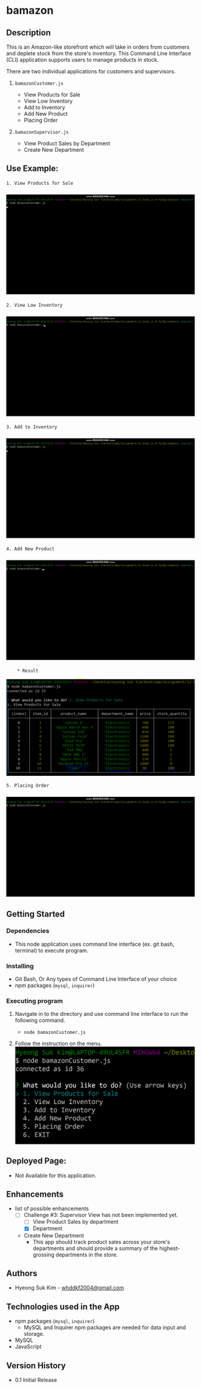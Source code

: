 # bamazon

## Description
This is an Amazon-like storefront which will take in orders from customers and deplete stock from the store's inventory. This Command Line Interface (CLI) application supports users to manage products in stock. 

There are two individual applications for customers and supervisors.

1. `bamazonCustomer.js`
    * View Products for Sale
    * View Low Inventory
    * Add to Inventory
    * Add New Product
    * Placing Order

2. `bamazonSupervisor.js`
    * View Product Sales by Department
    * Create New Department


## Use Example:

    1. View Products for Sale
### ![use-example](./assets/images/1.gif)

    2. View Low Inventory    
### ![use-example](./assets/images/2.gif)

    3. Add to Inventory    
### ![use-example](./assets/images/3.gif)

    4. Add New Product
### ![use-example](./assets/images/4.gif)

        * Result
!['4.b'](https://github.com/HyeongUW/bamazon/blob/master/assets/images/4.b.PNG)   

    5. Placing Order
### ![use-example](./assets/images/5.gif)

## Getting Started

### Dependencies

* This node application uses command line interface (ex. git bash, terminal) to execute program.

### Installing

* Git Bash, Or Any types of Command Line Interface of your choice
* npm packages (`mysql`, `inquirer`)

### Executing program

1. Navigate in to the directory and use command line interface to run the following command.
    * `node bamazonCustomer.js`

2. Follow the instruction on the menu. 
!['menu'](./assets/images/menu.png)

## Deployed Page:
* Not Available for this application.

## Enhancements

* list of possible enhancements
    - [ ] Challenge #3: Supervisor View has not been implemented yet.
        * [ ] View Product Sales by department
        * [x] Department
    * Create New Department
        * This app should track product sales across your store's departments and should provide a summary of the highest-grossing departments in the store.
    
## Authors

* Hyeong Suk Kim - whddkf2004@gmail.com

## Technologies used in the App
* npm packages (`mysql`, `inquirer`)
    * MySQL and Inquirer npm packages are needed for data input and storage.
* MySQL
* JavaScript

<!-- ## License -->
## Version History

* 0.1  Initial Release